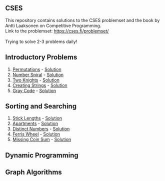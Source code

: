 ## CSES
This repository contains solutions to the CSES problemset and the book by Antti Laaksonen on Competitive Programming. <br>
Link to the problemset: https://cses.fi/problemset/
<br><br>
Trying to solve 2-3 problems daily!

## Introductory Problems
1. [Permutations](https://cses.fi/problemset/task/1070) - [Solution](Intro/1070.cpp) <br>
1. [Number Spiral](https://cses.fi/problemset/task/1071) - [Solution](Intro/1071.cpp) <br>
1. [Two Knights](https://cses.fi/problemset/task/1070) - [Solution](Intro/1072.cpp) <br>
1. [Creating Strings](https://cses.fi/problemset/task/1622) - [Solution](Intro/1622.cpp) <br>
1. [Gray Code](https://cses.fi/problemset/task/2205) - [Solution](Intro/2205.cpp) <br>
## Sorting and Searching
1. [Stick Lengths](https://cses.fi/problemset/task/1074) - [Solution](Sorting/1074.cpp) <br>
1. [Apartments](https://cses.fi/problemset/task/1084) - [Solution](Sorting/1084.cpp) <br>
1. [Distinct Numbers](https://cses.fi/problemset/task/1621) - [Solution](Sorting/1621.cpp) <br>
1. [Ferris Wheel](https://cses.fi/problemset/task/1090) - [Solution](Sorting/1090.cpp) <br>
1. [Missing Coin Sum](https://cses.fi/problemset/task/2183) - [Solution](Sorting/2183.cpp) <br>

## Dynamic Programming

## Graph Algorithms

